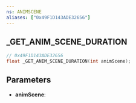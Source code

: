 ```yaml
---
ns: ANIMSCENE
aliases: ["0x49F1D143ADE32656"]
---
```

## _GET_ANIM_SCENE_DURATION

```c
// 0x49F1D143ADE32656
float _GET_ANIM_SCENE_DURATION(int animScene);
```

## Parameters
* **animScene**:
